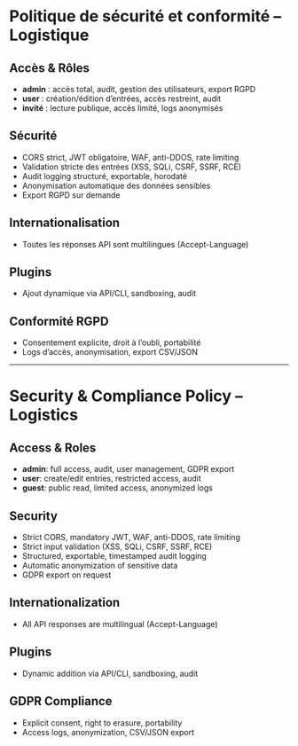 # Politique de sécurité et conformité – Logistique

## Accès & Rôles
- **admin** : accès total, audit, gestion des utilisateurs, export RGPD
- **user** : création/édition d’entrées, accès restreint, audit
- **invité** : lecture publique, accès limité, logs anonymisés

## Sécurité
- CORS strict, JWT obligatoire, WAF, anti-DDOS, rate limiting
- Validation stricte des entrées (XSS, SQLi, CSRF, SSRF, RCE)
- Audit logging structuré, exportable, horodaté
- Anonymisation automatique des données sensibles
- Export RGPD sur demande

## Internationalisation
- Toutes les réponses API sont multilingues (Accept-Language)

## Plugins
- Ajout dynamique via API/CLI, sandboxing, audit

## Conformité RGPD
- Consentement explicite, droit à l’oubli, portabilité
- Logs d’accès, anonymisation, export CSV/JSON

---

# Security & Compliance Policy – Logistics

## Access & Roles
- **admin**: full access, audit, user management, GDPR export
- **user**: create/edit entries, restricted access, audit
- **guest**: public read, limited access, anonymized logs

## Security
- Strict CORS, mandatory JWT, WAF, anti-DDOS, rate limiting
- Strict input validation (XSS, SQLi, CSRF, SSRF, RCE)
- Structured, exportable, timestamped audit logging
- Automatic anonymization of sensitive data
- GDPR export on request

## Internationalization
- All API responses are multilingual (Accept-Language)

## Plugins
- Dynamic addition via API/CLI, sandboxing, audit

## GDPR Compliance
- Explicit consent, right to erasure, portability
- Access logs, anonymization, CSV/JSON export
